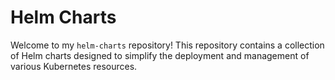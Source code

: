 # Helm Charts

Welcome to my `helm-charts` repository! This repository contains a collection of Helm charts designed to simplify the deployment and management of various Kubernetes resources.

